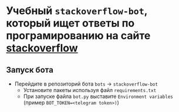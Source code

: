 # Учебный `stackoverflow-bot`, который ищет ответы по програмированию на сайте [stackoverflow](https://stackoverflow.com/)
## Запуск бота
 - Перейдите в репозиторий бота `bots` -> `stackoverflow-bot`
	- Установите пакеты используя файл `requirements.txt`
	- При запуске файла `bot.py` выставите `Environment variables` (пример `BOT_TOKEN=<telegram token>)`)